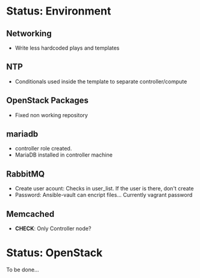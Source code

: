# Status: Environment

## Networking
- Write less hardcoded plays and templates

## NTP
- Conditionals used inside the template to separate controller/compute

## OpenStack Packages
- Fixed non working repository

## mariadb
- controller role created.
- MariaDB installed in controller machine

## RabbitMQ
- Create user acount: Checks in user_list. If the user is there, don't create
- Password: Ansible-vault can encript files... Currently vagrant password

## Memcached
- __CHECK__: Only Controller node?

# Status: OpenStack
To be done...